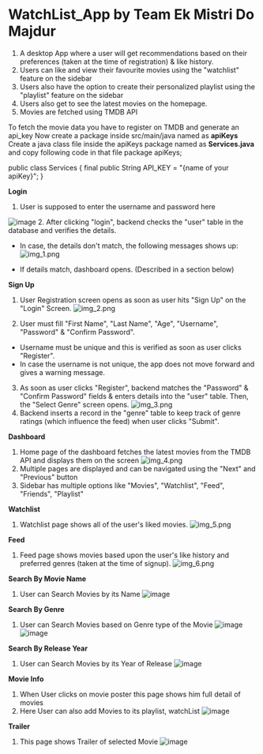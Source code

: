 # WatchList_App by Team Ek Mistri Do Majdur

1. A desktop App where a user will get recommendations based on their preferences (taken at the time of registration) & like history.
2. Users can like and view their favourite movies using the "watchlist" feature on the sidebar
3. Users also have the option to create their personalized playlist using the "playlist" feature on the sidebar
4. Users also get to see the latest movies on the homepage.
5. Movies are fetched using TMDB API

To fetch the movie data you have to register on TMDB and generate an  api_key
Now create a package inside src/main/java named as **apiKeys**
Create a java class file inside the apiKeys package named as **Services.java**
and copy following code in that file
package apiKeys;

public class Services {
    final public String API_KEY = "{name of your apiKey}";
}

**Login**


1. User is supposed to enter the username and password here
<img  alt="image" src="https://user-images.githubusercontent.com/59662860/147526509-78961076-4482-44d6-9706-cc19c9d03f56.png">
2. After clicking "login", backend checks the "user" table in the database and verifies the details.

- In case, the details don't match, the following messages shows up:
![img_1.png](src/main/resources/images/img_1.png)

- If details match, dashboard opens. (Described in a section below)

**Sign Up**
1. User Registration screen opens as soon as user hits "Sign Up" on the "Login" Screen.
![img_2.png](src/main/resources/images/img_2.png)

2. User must fill "First Name", "Last Name", "Age", "Username", "Password" & "Confirm Password".
- Username must be unique and this is verified as soon as user clicks "Register".
- In case the username is not unique, the app does not move forward and gives a warning message.
3. As soon as user clicks "Register", backend matches the "Password" & "Confirm Password" fields & enters details into the "user" table. Then, the "Select Genre" screen opens.
![img_3.png](src/main/resources/images/img_3.png)
4. Backend inserts a record in the "genre" table to keep track of genre ratings (which influence the feed) when user clicks "Submit".


**Dashboard**
1. Home page of the dashboard fetches the latest movies from the TMDB API and displays them on the screen
![img_4.png](src/main/resources/images/img_4.png)
2. Multiple pages are displayed and can be navigated using the "Next" and "Previous" button
3. Sidebar has multiple options like "Movies", "Watchlist", "Feed", "Friends", "Playlist"

**Watchlist**
1. Watchlist page shows all of the user's liked movies.
![img_5.png](src/main/resources/images/img_5.png)

**Feed**
1. Feed page shows movies based upon the user's like history and preferred genres (taken at the time of signup).
![img_6.png](src/main/resources/images/img_6.png)



**Search By Movie Name**
1. User can Search Movies by its Name
![image](https://user-images.githubusercontent.com/72067719/147489167-6c0fe8a7-ec8d-45bb-a5ca-9c2d75be8e48.png)

**Search By Genre**
1. User can Search Movies based on Genre type of the Movie
![image](https://user-images.githubusercontent.com/72067719/147489252-9ec82e9b-43a9-4c5a-9ad4-97e719711793.png)
![image](https://user-images.githubusercontent.com/72067719/147489262-96d4de29-53df-4888-86db-d9e042ee32cb.png)

**Search By Release Year**
1. User can Search Movies by its Year of Release
![image](https://user-images.githubusercontent.com/72067719/147489386-f1f37f47-6cb3-4d93-bd0a-9009a96fa89a.png)


**Movie Info**
1. When User clicks on movie poster this page shows him full detail of movies
2. Here User can also add Movies to its playlist, watchList
![image](https://user-images.githubusercontent.com/72067719/147487794-246ee4db-3ce9-446c-91c5-4a0f1a6b72f8.png)

**Trailer**
1. This page shows Trailer of selected Movie
![image](https://user-images.githubusercontent.com/72067719/147487810-bd35b68b-24e1-4892-a3a3-3994b1be5825.png)


